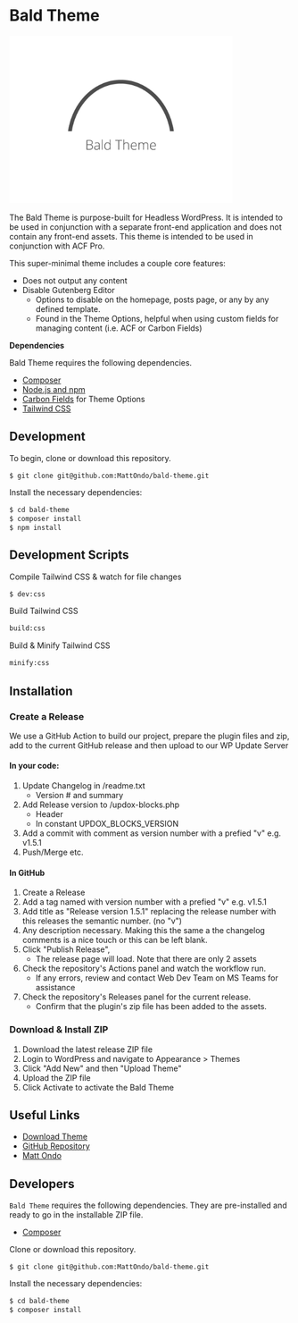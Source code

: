 # Bald Theme

<img src="https://raw.githubusercontent.com/MattOndo/bald-theme/main/screenshot.png" width="400px" alt="Bald Theme">

The Bald Theme is purpose-built for Headless WordPress. It is intended to be used in conjunction with a separate front-end application and does not contain any front-end assets. This theme is intended to be used in conjunction with ACF Pro.

This super-minimal theme includes a couple core features:

- Does not output any content
- Disable Gutenberg Editor 
  - Options to disable on the homepage, posts page, or any by any defined template. 
  - Found in the Theme Options, helpful when using custom fields for managing content (i.e. ACF or Carbon Fields)

**Dependencies**

Bald Theme requires the following dependencies.

- [Composer](https://getcomposer.org/)
- [Node.js and npm](https://docs.npmjs.com/downloading-and-installing-node-js-and-npm)
- [Carbon Fields](https://carbonfields.net/) for Theme Options
- [Tailwind CSS](https://tailwindcss.com/)

## Development

To begin, clone or download this repository.

```
$ git clone git@github.com:MattOndo/bald-theme.git
```

Install the necessary dependencies:

```
$ cd bald-theme
$ composer install
$ npm install
```

## Development Scripts

Compile Tailwind CSS & watch for file changes

```sh
$ dev:css
```

Build Tailwind CSS

```sh
build:css
```

Build & Minify Tailwind CSS

```sh
minify:css
```

## Installation

### Create a Release

We use a GitHub Action to build our project, prepare the plugin files and zip, add to the current GitHub release and then upload to our WP Update Server

#### In your code:

1. Update Changelog in /readme.txt
    - Version # and summary
2. Add Release version to /updox-blocks.php
    - Header
    - In constant UPDOX_BLOCKS_VERSION
3. Add a commit with comment as version number with a prefied "v" e.g. v1.5.1
4. Push/Merge etc.

#### In GitHub

1. Create a Release
2. Add a tag named with version number with a prefied "v" e.g. v1.5.1
3. Add title as "Release version 1.5.1" replacing the release number with this releases the semantic number. (no "v")
4. Any description necessary. Making this the same a the changelog comments is a nice touch or this can be left blank.
5. Click "Publish Release",
    - The release page will load. Note that there are only 2 assets
6. Check the repository's Actions panel and watch the workflow run.
    - If any errors, review and contact Web Dev Team on MS Teams for assistance
7. Check the repository's Releases panel for the current release.
    - Confirm that the plugin's zip file has been added to the assets.

### Download & Install ZIP

1. Download the latest release ZIP file
2. Login to WordPress and navigate to Appearance > Themes
3. Click "Add New" and then "Upload Theme"
4. Upload the ZIP file
5. Click Activate to activate the Bald Theme

## Useful Links

- [Download Theme](https://github.com/MattOndo/bald-theme/releases)
- [GitHub Repository](https://github.com/MattOndo/bald-theme)
- [Matt Ondo](https://mattondo.io/)

## Developers

`Bald Theme` requires the following dependencies. They are pre-installed and ready to go in the installable ZIP file.

- [Composer](https://getcomposer.org/)

Clone or download this repository.

```
$ git clone git@github.com:MattOndo/bald-theme.git
```

Install the necessary dependencies:

```
$ cd bald-theme
$ composer install
```
